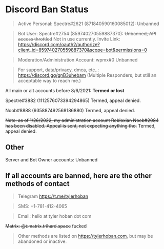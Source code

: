 # Discord Ban Status

> Active Personal: Spectre#2621 (871840590160085012): Unbanned

> Bot User: Spectre#2754 (859740270559887370): ~~Unbanned, API access throttled~~ Not in use currently.
  Invite Link: https://discord.com/oauth2/authorize?client_id=859740270559887370&scope=bot&permissions=0

> Moderation/Administration Account: wpmx#0 Unbanned

> For support, data/privacy, dmca, etc..: https://discord.gg/gnB3uhebam (Multiple Responders, but still an acceptable way to reach me.)


All main or alt accounts before 8/6/2021: **Termed or lost**

Spectre#3882 (1112576073394294865) Termed, appeal denied.

Noob#8888 (935887492568186880) Termed, appeal denied.

~~Note: as of 1/26/2022, my administration account Robloxian Noob#2084 has been disabled. Appeal is sent, not expecting anything tho.~~ Termed, appeal denied.

## Other

Server and Bot Owner accounts: Unbanned

## If all accounts are banned, here are the other methods of contact

> Telegram https://t.me/tylerhoban

> SMS: +1-781-412-4065

> Email: hello at tyler hoban dot com

~~Matrix: @t:matrix.trihard.space~~ fucked

> Other methods are listed on https://tylerhoban.com, but may be abandoned or inactive.
